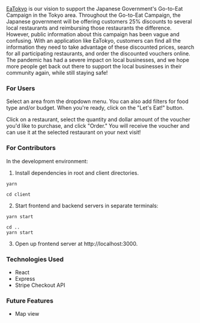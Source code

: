 <!-- <p align="center">
  <img width="300" src="./client/public/logo.png">
</p> -->

[EaTokyo](https://eatokyo.herokuapp.com/) is our vision to support the Japanese Government's Go-to-Eat Campaign in the Tokyo area. Throughout the Go-to-Eat Campaign, the Japanese government will be offering customers 25% discounts to several local restaurants and reimbursing those restaurants the difference. However, public information about this campaign has been vague and confusing. With an application like EaTokyo, customers can find all the information they need to take advantage of these discounted prices, search for all participating restaurants, and order the discounted vouchers online. The pandemic has had a severe impact on local businesses, and we hope more people get back out there to support the local businesses in their community again, while still staying safe! 

### For Users
Select an area from the dropdown menu. You can also add filters for food type and/or budget. When you're ready, click on the "Let's Eat!" button.

Click on a restaurant, select the quantity and dollar amount of the voucher you'd like to purchase, and click "Order." You will receive the voucher and can use it at the selected restaurant on your next visit!

### For Contributors
In the development environment:

1. Install dependencies in root and client directories.
```
yarn
```

```
cd client
```

2. Start frontend and backend servers in separate terminals:
```
yarn start
```
```
cd ..
yarn start
```
3. Open up frontend server at http://localhost:3000.

### Technologies Used
- React
- Express
- Stripe Checkout API

### Future Features
- Map view